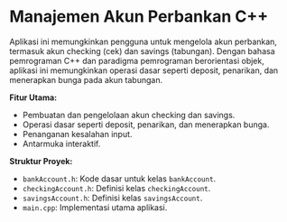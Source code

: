 # Manajemen Akun Perbankan C++

Aplikasi ini memungkinkan pengguna untuk mengelola akun perbankan, termasuk akun checking (cek) dan savings (tabungan). Dengan bahasa pemrograman C++ dan paradigma pemrograman berorientasi objek, aplikasi ini memungkinkan operasi dasar seperti deposit, penarikan, dan menerapkan bunga pada akun tabungan.

**Fitur Utama:**
- Pembuatan dan pengelolaan akun checking dan savings.
- Operasi dasar seperti deposit, penarikan, dan menerapkan bunga.
- Penanganan kesalahan input.
- Antarmuka interaktif.

**Struktur Proyek:**
- `bankAccount.h`: Kode dasar untuk kelas `bankAccount`.
- `checkingAccount.h`: Definisi kelas `checkingAccount`.
- `savingsAccount.h`: Definisi kelas `savingsAccount`.
- `main.cpp`: Implementasi utama aplikasi.
